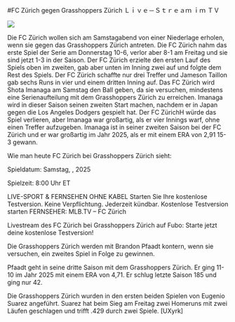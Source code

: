 #FC Zürich gegen Grasshoppers Zürich Ｌｉｖｅ－Ｓｔｒｅａｍ ｉｍ ＴＶ  
  
  
[![](https://i.imgur.com/qSNzIqt.png)](https://movie.rssnews.media/XCIzPAW.php)  
  
Die FC Zürich wollen sich am Samstagabend von einer Niederlage erholen, wenn sie gegen das Grasshoppers Zürich antreten. Die FC Zürich nahm das erste Spiel der Serie am Donnerstag 10-6, verlor aber 8-1 am Freitag und sie sind jetzt 1-3 in der Saison. Der FC Zürich erzielte den ersten Lauf des Spiels oben im zweiten, gab aber unten im Inning zwei auf und folgte dem Rest des Spiels. Der FC Zürich schaffte nur drei Treffer und Jameson Taillon gab sechs Runs in vier und einem dritten Inning auf. Das FC Zürich wird Shota Imanaga am Samstag den Ball geben, da sie versuchen, mindestens eine Serienaufteilung mit dem Grasshoppers Zürich zu erreichen. Imanaga wird in dieser Saison seinen zweiten Start machen, nachdem er in Japan gegen die Los Angeles Dodgers gespielt hat. Der FC ZürichH würde das Spiel verlieren, aber Imanaga war großartig, als er vier Innings warf, ohne einen Treffer aufzugeben. Imanaga ist in seiner zweiten Saison bei der FC Zürich und er war großartig im Jahr 2025, als er mit einem ERA von 2,91 15-3 gewann.

Wie man heute FC Zürich bei Grasshoppers Zürich sieht:

Spieldatum: Samstag, , 2025

Spielzeit: 8:00 Uhr ET

LIVE-SPORT & FERNSEHEN OHNE KABEL
Starten Sie Ihre kostenlose Testversion. Keine Verpflichtung. Jederzeit kündbar.
Kostenlose Testversion starten
FERNSEHER: MLB.TV – FC Zürich

Livestream des FC Zürich bei Grasshoppers Zürich auf Fubo: Starte jetzt deine kostenlose Testversion!

Die Grasshoppers Zürich werden mit Brandon Pfaadt kontern, wenn sie versuchen, ein zweites Spiel in Folge zu gewinnen.

Pfaadt geht in seine dritte Saison mit dem Grasshoppers Zürich. Er ging 11-10 im Jahr 2025 mit einem ERA von 4,71. Er schlug letzte Saison 185 und ging nur 42.

Die Grasshoppers Zürich wurden in den ersten beiden Spielen von Eugenio Suarez angeführt. Suarez hat beim Sieg am Freitag zwei Homeruns mit zwei Läufen geschlagen und trifft .429 durch zwei Spiele. [UXyrk]